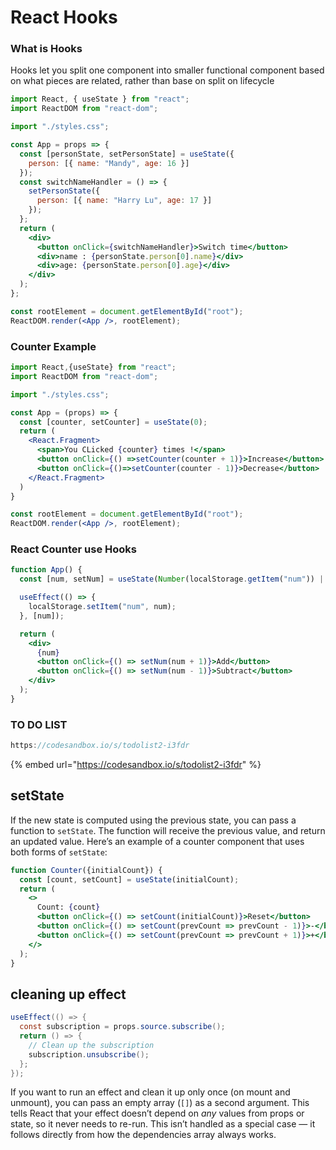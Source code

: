 # React Hooks

### What is Hooks

Hooks let you split one component into smaller functional  component based on what pieces are related, rather than base on split on lifecycle

```jsx
import React, { useState } from "react";
import ReactDOM from "react-dom";

import "./styles.css";

const App = props => {
  const [personState, setPersonState] = useState({
    person: [{ name: "Mandy", age: 16 }]
  });
  const switchNameHandler = () => {
    setPersonState({
      person: [{ name: "Harry Lu", age: 17 }]
    });
  };
  return (
    <div>
      <button onClick={switchNameHandler}>Switch time</button>
      <div>name : {personState.person[0].name}</div>
      <div>age: {personState.person[0].age}</div>
    </div>
  );
};

const rootElement = document.getElementById("root");
ReactDOM.render(<App />, rootElement);
```

### Counter Example

```jsx
import React,{useState} from "react";
import ReactDOM from "react-dom";

import "./styles.css";

const App = (props) => {
  const [counter, setCounter] = useState(0);
  return (
    <React.Fragment>
      <span>You CLicked {counter} times !</span>
      <button onClick={() =>setCounter(counter + 1)}>Increase</button>
      <button onClick={()=>setCounter(counter - 1)}>Decrease</button>
    </React.Fragment>
  )
}

const rootElement = document.getElementById("root");
ReactDOM.render(<App />, rootElement);
```

### React Counter use Hooks

```jsx
function App() {
  const [num, setNum] = useState(Number(localStorage.getItem("num")) || 0);

  useEffect(() => {
    localStorage.setItem("num", num);
  }, [num]);

  return (
    <div>
      {num}
      <button onClick={() => setNum(num + 1)}>Add</button>
      <button onClick={() => setNum(num - 1)}>Subtract</button>
    </div>
  );
}
```

### TO DO LIST

```jsx
https://codesandbox.io/s/todolist2-i3fdr
```

{% embed url="https://codesandbox.io/s/todolist2-i3fdr" %}

## setState

If the new state is computed using the previous state, you can pass a function to `setState`. The function will receive the previous value, and return an updated value. Here’s an example of a counter component that uses both forms of `setState`:  


```jsx
function Counter({initialCount}) {
  const [count, setCount] = useState(initialCount);
  return (
    <>
      Count: {count}
      <button onClick={() => setCount(initialCount)}>Reset</button>
      <button onClick={() => setCount(prevCount => prevCount - 1)}>-</button>
      <button onClick={() => setCount(prevCount => prevCount + 1)}>+</button>
    </>
  );
}
```

## cleaning up effect

```java
useEffect(() => {
  const subscription = props.source.subscribe();
  return () => {
    // Clean up the subscription
    subscription.unsubscribe();
  };
});
```

If you want to run an effect and clean it up only once \(on mount and unmount\), you can pass an empty array \(`[]`\) as a second argument. This tells React that your effect doesn’t depend on _any_ values from props or state, so it never needs to re-run. This isn’t handled as a special case — it follows directly from how the dependencies array always works.

